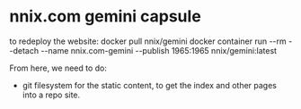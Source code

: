 # nnix.com gemini capsule

to redeploy the website:
docker pull nnix/gemini
docker container run --rm --detach --name nnix.com-gemini --publish 1965:1965 nnix/gemini:latest

From here, we need to do:
- git filesystem for the static content, to get the index and other pages into a repo site.

